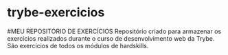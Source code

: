 # trybe-exercicios
#MEU REPOSITÓRIO DE EXERCÍCIOS
Repositório criado para armazenar os exercícios realizados durante o curso de desenvolvimento web da Trybe.
São exercícios de todos os módulos de hardskills.